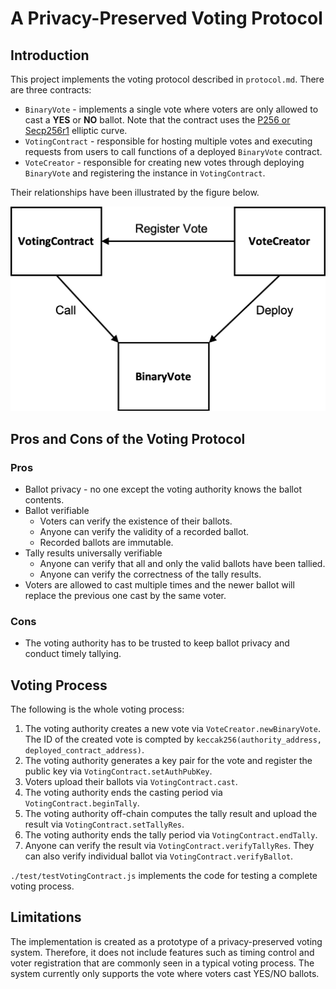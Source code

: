 # A Privacy-Preserved Voting Protocol

## Introduction

This project implements the voting protocol described in `protocol.md`. There are three contracts:

* `BinaryVote` - implements a single vote where voters are only allowed to cast a **YES** or **NO** ballot. Note that the contract uses the [P256 or Secp256r1](https://www.secg.org/sec2-v2.pdf) elliptic curve.
* `VotingContract` - responsible for hosting multiple votes and executing requests from users to call functions of a deployed `BinaryVote` contract.
* `VoteCreator` - responsible for creating new votes through deploying `BinaryVote` and registering the instance in `VotingContract`.

Their relationships have been illustrated by the figure below. 

![Overview](./figs/overview.png)

## Pros and Cons of the Voting Protocol

### Pros
* Ballot privacy - no one except the voting authority knows the ballot contents.
* Ballot verifiable
	* Voters can verify the existence of their ballots.
	* Anyone can verify the validity of a recorded ballot.
	* Recorded ballots are immutable. 
* Tally results universally verifiable
	* Anyone can verify that all and only the valid ballots have been tallied.
	* Anyone can verify the correctness of the tally results.
* Voters are allowed to cast multiple times and the newer ballot will replace the previous one cast by the same voter.

### Cons
* The voting authority has to be trusted to keep ballot privacy and conduct timely tallying.

## Voting Process
The following is the whole voting process:

1. The voting authority creates a new vote via `VoteCreator.newBinaryVote`. The ID of the created vote is compted by `keccak256(authority_address, deployed_contract_address)`.
2. The voting authority generates a key pair for the vote and register the public key via `VotingContract.setAuthPubKey`.
3. Voters upload their ballots via `VotingContract.cast`.
4. The voting authority ends the casting period via `VotingContract.beginTally`.
5. The voting authority off-chain computes the tally result and upload the result via `VotingContract.setTallyRes`.
6. The voting authority ends the tally period via `VotingContract.endTally`.
7. Anyone can verify the result via `VotingContract.verifyTallyRes`. They can also verify individual ballot via `VotingContract.verifyBallot`.

`./test/testVotingContract.js` implements the code for testing a complete voting process.

## Limitations

The implementation is created as a prototype of a privacy-preserved voting system. Therefore, it does not include features such as timing control and voter registration that are commonly seen in a typical voting process. The system currently only supports the vote where voters cast YES/NO ballots.
